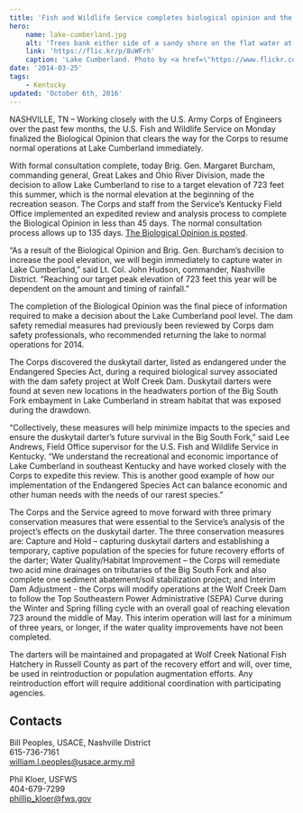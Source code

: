 ```yaml
---
title: 'Fish and Wildlife Service completes biological opinion and the Corps approves plan to raise Lake Cumberland water level'
hero:
    name: lake-cumberland.jpg
    alt: 'Trees bank either side of a sandy shore on the flat water at Lake Cumberland in Kentucky.'
    link: 'https://flic.kr/p/8uWFrh'
    caption: 'Lake Cumberland. Photo by <a href=\"https://www.flickr.com/photos/joanieofarc/\" target=\"_blank\">Laurie</a>, <a href=\"https://creativecommons.org/licenses/by-nc-nd/2.0/\" target=\"_blank\">CC BY-NC-ND 2.0.</a>'
date: '2014-03-25'
tags:
    - Kentucky
updated: 'October 6th, 2016'
---
```


NASHVILLE, TN – Working closely with the U.S. Army Corps of Engineers over the past few months, the U.S. Fish and Wildlife Service on Monday finalized the Biological Opinion that clears the way for the Corps to resume normal operations at Lake Cumberland immediately.

With formal consultation complete, today Brig. Gen. Margaret Burcham, commanding general, Great Lakes and Ohio River Division, made the decision to allow Lake Cumberland to rise to a target elevation of 723 feet this summer, which is the normal elevation at the beginning of the recreation season. The Corps and staff from the Service’s Kentucky Field Office implemented an expedited review and analysis process to complete the Biological Opinion in less than 45 days. The normal consultation process allows up to 135 days. [The Biological Opinion is posted](http://www.fws.gov/southeast/news/WolfCreekBO-Final.pdf).

“As a result of the Biological Opinion and Brig. Gen. Burcham’s decision to increase the pool elevation, we will begin immediately to capture water in Lake Cumberland,” said Lt. Col. John Hudson, commander, Nashville District. “Reaching our target peak elevation of 723 feet this year will be dependent on the amount and timing of rainfall.”

The completion of the Biological Opinion was the final piece of information required to make a decision about the Lake Cumberland pool level. The dam safety remedial measures had previously been reviewed by Corps dam safety professionals, who recommended returning the lake to normal operations for 2014.

The Corps discovered the duskytail darter, listed as endangered under the Endangered Species Act, during a required biological survey associated with the dam safety project at Wolf Creek Dam. Duskytail darters were found at seven new locations in the headwaters portion of the Big South Fork embayment in Lake Cumberland in stream habitat that was exposed during the drawdown.

“Collectively, these measures will help minimize impacts to the species and ensure the duskytail darter’s future survival in the Big South Fork,” said Lee Andrews, Field Office supervisor for the U.S. Fish and Wildlife Service in Kentucky. “We understand the recreational and economic importance of Lake Cumberland in southeast Kentucky and have worked closely with the Corps to expedite this review. This is another good example of how our implementation of the Endangered Species Act can balance economic and other human needs with the needs of our rarest species.”

The Corps and the Service agreed to move forward with three primary conservation measures that were essential to the Service’s analysis of the project’s effects on the duskytail darter. The three conservation measures are: Capture and Hold – capturing duskytail darters and establishing a temporary, captive population of the species for future recovery efforts of the darter; Water Quality/Habitat Improvement – the Corps will remediate two acid mine drainages on tributaries of the Big South Fork and also complete one sediment abatement/soil stabilization project; and Interim Dam Adjustment - the Corps will modify operations at the Wolf Creek Dam to follow the Top Southeastern Power Administrative (SEPA) Curve during the Winter and Spring filling cycle with an overall goal of reaching elevation 723 around the middle of May. This interim operation will last for a minimum of three years, or longer, if the water quality improvements have not been completed.

The darters will be maintained and propagated at Wolf Creek National Fish Hatchery in Russell County as part of the recovery effort and will, over time, be used in reintroduction or population augmentation efforts. Any reintroduction effort will require additional coordination with participating agencies.

## Contacts

Bill Peoples, USACE, Nashville District  
615-736-7161  
[william.l.peoples@usace.army.mil](mailto:william.l.peoples@usace.army.mil)

Phil Kloer, USFWS  
404-679-7299  
[phillip_kloer@fws.gov](mailto:phillip_kloer@fws.gov)
